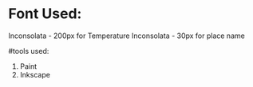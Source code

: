 # Font Used:
Inconsolata - 200px for Temperature
Inconsolata - 30px for place name


#tools used:
1. Paint
2. Inkscape
